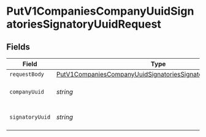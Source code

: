 # PutV1CompaniesCompanyUuidSignatoriesSignatoryUuidRequest


## Fields

| Field                                                                                                                                                   | Type                                                                                                                                                    | Required                                                                                                                                                | Description                                                                                                                                             |
| ------------------------------------------------------------------------------------------------------------------------------------------------------- | ------------------------------------------------------------------------------------------------------------------------------------------------------- | ------------------------------------------------------------------------------------------------------------------------------------------------------- | ------------------------------------------------------------------------------------------------------------------------------------------------------- |
| `requestBody`                                                                                                                                           | [PutV1CompaniesCompanyUuidSignatoriesSignatoryUuidRequestBody](../../models/operations/putv1companiescompanyuuidsignatoriessignatoryuuidrequestbody.md) | :heavy_minus_sign:                                                                                                                                      | N/A                                                                                                                                                     |
| `companyUuid`                                                                                                                                           | *string*                                                                                                                                                | :heavy_check_mark:                                                                                                                                      | The UUID of the company                                                                                                                                 |
| `signatoryUuid`                                                                                                                                         | *string*                                                                                                                                                | :heavy_check_mark:                                                                                                                                      | The UUID of the signatory                                                                                                                               |